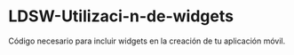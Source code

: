 # LDSW-Utilizaci-n-de-widgets
Código necesario para incluir widgets en la creación de tu aplicación móvil.
